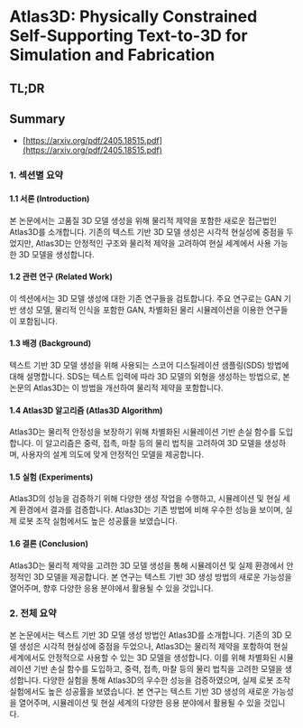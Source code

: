 # Atlas3D: Physically Constrained Self-Supporting Text-to-3D for Simulation and Fabrication
## TL;DR
## Summary
- [https://arxiv.org/pdf/2405.18515.pdf](https://arxiv.org/pdf/2405.18515.pdf)

### 1. 섹션별 요약

#### 1.1 서론 (Introduction)
본 논문에서는 고품질 3D 모델 생성을 위해 물리적 제약을 포함한 새로운 접근법인 Atlas3D를 소개합니다. 기존의 텍스트 기반 3D 모델 생성은 시각적 현실성에 중점을 두었지만, Atlas3D는 안정적인 구조와 물리적 제약을 고려하여 현실 세계에서 사용 가능한 3D 모델을 생성합니다.

#### 1.2 관련 연구 (Related Work)
이 섹션에서는 3D 모델 생성에 대한 기존 연구들을 검토합니다. 주요 연구로는 GAN 기반 생성 모델, 물리적 인식을 포함한 GAN, 차별화된 물리 시뮬레이션을 이용한 연구들이 포함됩니다.

#### 1.3 배경 (Background)
텍스트 기반 3D 모델 생성을 위해 사용되는 스코어 디스틸레이션 샘플링(SDS) 방법에 대해 설명합니다. SDS는 텍스트 입력에 따라 3D 모델의 외형을 생성하는 방법으로, 본 논문의 Atlas3D는 이 방법을 개선하여 물리적 제약을 포함합니다.

#### 1.4 Atlas3D 알고리즘 (Atlas3D Algorithm)
Atlas3D는 물리적 안정성을 보장하기 위해 차별화된 시뮬레이션 기반 손실 함수를 도입합니다. 이 알고리즘은 중력, 접촉, 마찰 등의 물리 법칙을 고려하여 3D 모델을 생성하며, 사용자의 설계 의도에 맞게 안정적인 모델을 제공합니다.

#### 1.5 실험 (Experiments)
Atlas3D의 성능을 검증하기 위해 다양한 생성 작업을 수행하고, 시뮬레이션 및 현실 세계 환경에서 결과를 검증합니다. Atlas3D는 기존 방법에 비해 우수한 성능을 보이며, 실제 로봇 조작 실험에서도 높은 성공률을 보였습니다.

#### 1.6 결론 (Conclusion)
Atlas3D는 물리적 제약을 고려한 3D 모델 생성을 통해 시뮬레이션 및 실제 환경에서 안정적인 3D 모델을 제공합니다. 본 연구는 텍스트 기반 3D 생성 방법의 새로운 가능성을 열어주며, 향후 다양한 응용 분야에서 활용될 수 있을 것입니다.

### 2. 전체 요약

본 논문에서는 텍스트 기반 3D 모델 생성 방법인 Atlas3D를 소개합니다. 기존의 3D 모델 생성은 시각적 현실성에 중점을 두었으나, Atlas3D는 물리적 제약을 포함하여 현실 세계에서도 안정적으로 사용할 수 있는 3D 모델을 생성합니다. 이를 위해 차별화된 시뮬레이션 기반 손실 함수를 도입하고, 중력, 접촉, 마찰 등의 물리 법칙을 고려한 모델을 생성합니다. 다양한 실험을 통해 Atlas3D의 우수한 성능을 검증하였으며, 실제 로봇 조작 실험에서도 높은 성공률을 보였습니다. 본 연구는 텍스트 기반 3D 생성의 새로운 가능성을 열어주며, 시뮬레이션 및 현실 세계의 다양한 응용 분야에서 활용될 수 있을 것입니다.